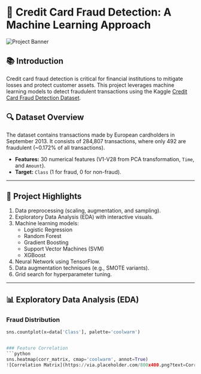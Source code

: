 # 🚀 Credit Card Fraud Detection: A Machine Learning Approach

![Project Banner](https://via.placeholder.com/1200x300.png?text=Credit+Card+Fraud+Detection+%F0%9F%94%92)

## 📚 Introduction
Credit card fraud detection is critical for financial institutions to mitigate losses and protect customer assets. This project leverages machine learning models to detect fraudulent transactions using the Kaggle [Credit Card Fraud Detection Dataset](https://www.kaggle.com/mlg-ulb/creditcardfraud).

## 🔍 Dataset Overview
The dataset contains transactions made by European cardholders in September 2013. It consists of 284,807 transactions, where only 492 are fraudulent (~0.172% of all transactions).

- **Features:** 30 numerical features (V1-V28 from PCA transformation, `Time`, and `Amount`).
- **Target:** `Class` (1 for fraud, 0 for non-fraud).

---

## 🎯 Project Highlights
1. Data preprocessing (scaling, augmentation, and sampling).
2. Exploratory Data Analysis (EDA) with interactive visuals.
3. Machine learning models:
   - Logistic Regression
   - Random Forest
   - Gradient Boosting
   - Support Vector Machines (SVM)
   - XGBoost
4. Neural Network using TensorFlow.
5. Data augmentation techniques (e.g., SMOTE variants).
6. Grid search for hyperparameter tuning.

---

## 📊 Exploratory Data Analysis (EDA)

### Fraud Distribution
```python
sns.countplot(x=data['Class'], palette='coolwarm')


### Feature Correlation
```python
sns.heatmap(corr_matrix, cmap='coolwarm', annot=True)
![Correlation Matrix](https://via.placeholder.com/800x400.png?text=Correlation+Matrix)


